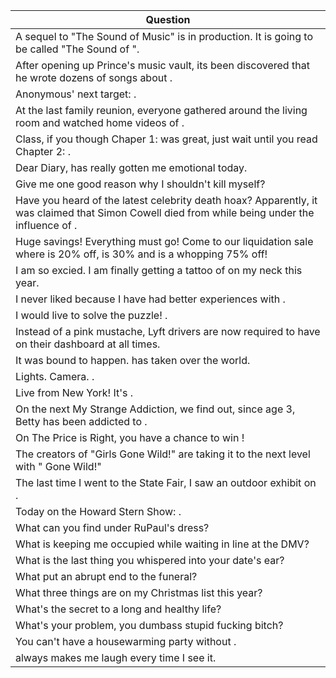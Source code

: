 Question |
--- |
A sequel to "The Sound of Music" is in production. It is going to be called "The Sound of <BLANK>". |
After opening up Prince's music vault, its been discovered that he wrote dozens of songs about <BLANK>. |
Anonymous' next target: <BLANK>. |
At the last family reunion, everyone gathered around the living room and watched home videos of <BLANK>. |
Class, if you though Chaper 1: <BLANK> was great, just wait until you read Chapter 2: <BLANK>. |
Dear Diary, <BLANK> has really gotten me emotional today. |
Give me one good reason why I shouldn't kill myself? |
Have you heard of the latest celebrity death hoax? Apparently, it was claimed that Simon Cowell died from <BLANK> while being under the influence of <BLANK>. |
Huge savings! Everything must go! Come to our liquidation sale where <BLANK> is 20% off, <BLANK> is 30% and <BLANK> is a whopping 75% off! |
I am so excied. I am finally getting a tattoo of <BLANK> on my neck this year. |
I never liked <BLANK> because I have had better experiences with <BLANK>. |
I would live to solve the puzzle! <BLANK>. |
Instead of a pink mustache, Lyft drivers are now required to have <BLANK> on their dashboard at all times. |
It was bound to happen. <BLANK> has taken over the world. |
Lights. Camera. <BLANK>. |
Live from New York! It's <BLANK>. |
On the next My Strange Addiction, we find out, since age 3, Betty has been addicted to <BLANK>. |
On The Price is Right, you have a chance to win <BLANK>! |
The creators of "Girls Gone Wild!" are taking it to the next level with " <BLANK> Gone Wild!" |
The last time I went to the State Fair, I saw an outdoor exhibit on <BLANK>. |
Today on the Howard Stern Show: <BLANK>. |
What can you find under RuPaul's dress? |
What is keeping me occupied while waiting in line at the DMV? |
What is the last thing you whispered into your date's ear? |
What put an abrupt end to the funeral? |
What three things are on my Christmas list this year? |
What's the secret to a long and healthy life? |
What's your problem, you dumbass stupid fucking bitch? |
You can't have a housewarming party without <BLANK>. |
<BLANK> always makes me laugh every time I see it. |
